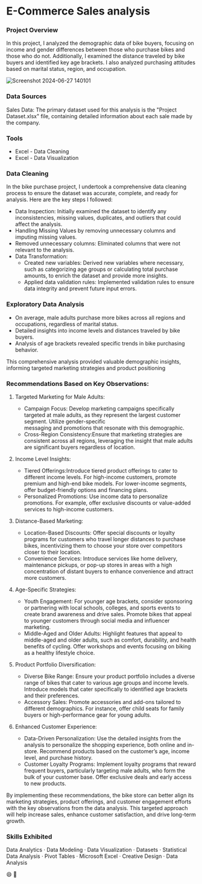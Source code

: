 # E-Commerce Sales analysis
### Project Overview

In this project, I analyzed the demographic data of bike buyers, focusing on income and gender differences between those who purchase bikes and those who do not. Additionally, I examined the distance traveled by bike buyers and identified key age brackets. I also analyzed purchasing attitudes based on marital status, region, and occupation. 


![Screenshot 2024-06-27 140101](https://github.com/JoyEssien/Bike-Buyers-Demographic-Analysis/assets/175028787/49443635-fd29-4125-a819-73783da92a3c)





### Data Sources

Sales Data: The primary dataset used for this analysis is the "Project Dataset.xlsx" file, containing detailed information about each sale made by the company.

### Tools

- Excel - Data Cleaning
- Excel - Data Visualization

### Data Cleaning

In the bike purchase project, I undertook a comprehensive data cleaning process to ensure the dataset was accurate, complete, and ready for analysis. Here are the key steps I followed:

- Data Inspection: Initially examined the dataset to identify any inconsistencies, missing values, duplicates, and outliers that could affect the analysis.
- Handling Missing Values by removing unnecessary columns and imputing missing values.
- Removed unnecessary columns: Eliminated columns that were not relevant to the analysis.
- Data Transformation:
  - Created new variables: Derived new variables where necessary, such as categorizing age groups or calculating total purchase amounts, to enrich the dataset and provide more insights.
  - Applied data validation rules: Implemented validation rules to ensure data integrity and prevent future input errors.

### Exploratory Data Analysis

- On average, male adults purchase more bikes across all regions and occupations, regardless of marital status.
- Detailed insights into income levels and distances traveled by bike buyers.
- Analysis of age brackets revealed specific trends in bike purchasing behavior.

This comprehensive analysis provided valuable demographic insights, informing targeted marketing strategies and product positioning

### Recommendations Based on Key Observations:

 1. Targeted Marketing for Male Adults:
      - Campaign Focus: Develop marketing campaigns specifically targeted at male adults, as they represent the largest customer segment. Utilize gender-specific   
        messaging and promotions that resonate with this demographic.
      - Cross-Region Consistency:Ensure that marketing strategies are consistent across all regions, leveraging the insight that male adults are significant buyers 
        regardless of location.

 2. Income Level Insights:
    - Tiered Offerings:Introduce tiered product offerings to cater to different income levels. For high-income customers, promote premium and high-end bike models. 
      For lower-income segments, offer budget-friendly options and financing plans.
    - Personalized Promotions: Use income data to personalize promotions. For example, offer exclusive discounts or value-added services to high-income customers.

 3. Distance-Based Marketing:
    - Location-Based Discounts: Offer special discounts or loyalty programs for customers who travel longer distances to purchase bikes, incentivizing them to 
      choose your store over competitors closer to their location.
    - Convenience Services: Introduce services like home delivery, maintenance pickups, or pop-up stores in areas with a high concentration of distant buyers to 
      enhance convenience and attract more customers.

 4. Age-Specific Strategies:
    - Youth Engagement: For younger age brackets, consider sponsoring or partnering with local schools, colleges, and sports events to create brand awareness and 
      drive sales. Promote bikes that appeal to younger customers through social media and influencer marketing.
    - Middle-Aged and Older Adults: Highlight features that appeal to middle-aged and older adults, such as comfort, durability, and health benefits of cycling. 
      Offer workshops and events focusing on biking as a healthy lifestyle choice.

 5. Product Portfolio Diversification:
    - Diverse Bike Range: Ensure your product portfolio includes a diverse range of bikes that cater to various age groups and income levels. Introduce models that 
      cater specifically to identified age brackets and their preferences.
    - Accessory Sales: Promote accessories and add-ons tailored to different demographics. For instance, offer child seats for family buyers or high-performance 
      gear for young adults.

 6. Enhanced Customer Experience:
    - Data-Driven Personalization: Use the detailed insights from the analysis to personalize the shopping experience, both online and in-store. Recommend products 
      based on the customer’s age, income level, and purchase history.
    - Customer Loyalty Programs: Implement loyalty programs that reward frequent buyers, particularly targeting male adults, who form the bulk of your customer 
      base. Offer exclusive deals and early access to new products.

  By implementing these recommendations, the bike store can better align its marketing strategies, product offerings, and customer engagement efforts with the key 
  observations from the data analysis. This targeted approach will help increase sales, enhance customer satisfaction, and drive long-term growth.

### Skills Exhibited

Data Analytics · Data Modeling · Data Visualization · Datasets · Statistical Data Analysis · Pivot Tables · Microsoft Excel · Creative Design · Data Analysis

😄
👏




